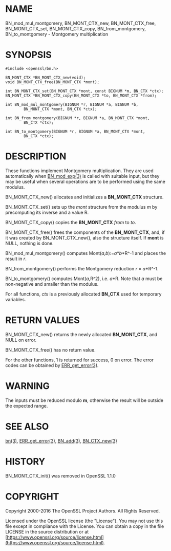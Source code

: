 # NAME

BN\_mod\_mul\_montgomery, BN\_MONT\_CTX\_new,
BN\_MONT\_CTX\_free, BN\_MONT\_CTX\_set, BN\_MONT\_CTX\_copy,
BN\_from\_montgomery, BN\_to\_montgomery - Montgomery multiplication

# SYNOPSIS

    #include <openssl/bn.h>

    BN_MONT_CTX *BN_MONT_CTX_new(void);
    void BN_MONT_CTX_free(BN_MONT_CTX *mont);

    int BN_MONT_CTX_set(BN_MONT_CTX *mont, const BIGNUM *m, BN_CTX *ctx);
    BN_MONT_CTX *BN_MONT_CTX_copy(BN_MONT_CTX *to, BN_MONT_CTX *from);

    int BN_mod_mul_montgomery(BIGNUM *r, BIGNUM *a, BIGNUM *b,
            BN_MONT_CTX *mont, BN_CTX *ctx);

    int BN_from_montgomery(BIGNUM *r, BIGNUM *a, BN_MONT_CTX *mont,
            BN_CTX *ctx);

    int BN_to_montgomery(BIGNUM *r, BIGNUM *a, BN_MONT_CTX *mont,
            BN_CTX *ctx);

# DESCRIPTION

These functions implement Montgomery multiplication. They are used
automatically when [BN\_mod\_exp(3)](http://man.he.net/man3/BN_mod_exp) is called with suitable input,
but they may be useful when several operations are to be performed
using the same modulus.

BN\_MONT\_CTX\_new() allocates and initializes a **BN\_MONT\_CTX** structure.

BN\_MONT\_CTX\_set() sets up the _mont_ structure from the modulus _m_
by precomputing its inverse and a value R.

BN\_MONT\_CTX\_copy() copies the **BN\_MONT\_CTX** _from_ to _to_.

BN\_MONT\_CTX\_free() frees the components of the **BN\_MONT\_CTX**, and, if
it was created by BN\_MONT\_CTX\_new(), also the structure itself.
If **mont** is NULL, nothing is done.

BN\_mod\_mul\_montgomery() computes Mont(_a_,_b_):=_a_\*_b_\*R^-1 and places
the result in _r_.

BN\_from\_montgomery() performs the Montgomery reduction _r_ = _a_\*R^-1.

BN\_to\_montgomery() computes Mont(_a_,R^2), i.e. _a_\*R.
Note that _a_ must be non-negative and smaller than the modulus.

For all functions, _ctx_ is a previously allocated **BN\_CTX** used for
temporary variables.

# RETURN VALUES

BN\_MONT\_CTX\_new() returns the newly allocated **BN\_MONT\_CTX**, and NULL
on error.

BN\_MONT\_CTX\_free() has no return value.

For the other functions, 1 is returned for success, 0 on error.
The error codes can be obtained by [ERR\_get\_error(3)](http://man.he.net/man3/ERR_get_error).

# WARNING

The inputs must be reduced modulo **m**, otherwise the result will be
outside the expected range.

# SEE ALSO

[bn(3)](http://man.he.net/man3/bn), [ERR\_get\_error(3)](http://man.he.net/man3/ERR_get_error), [BN\_add(3)](http://man.he.net/man3/BN_add),
[BN\_CTX\_new(3)](http://man.he.net/man3/BN_CTX_new)

# HISTORY

BN\_MONT\_CTX\_init() was removed in OpenSSL 1.1.0

# COPYRIGHT

Copyright 2000-2016 The OpenSSL Project Authors. All Rights Reserved.

Licensed under the OpenSSL license (the "License").  You may not use
this file except in compliance with the License.  You can obtain a copy
in the file LICENSE in the source distribution or at
[https://www.openssl.org/source/license.html](https://www.openssl.org/source/license.html).
